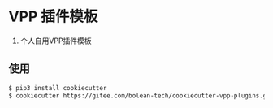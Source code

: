 # VPP 插件模板

1. 个人自用VPP插件模板

## 使用

```bash
$ pip3 install cookiecutter
$ cookiecutter https://gitee.com/bolean-tech/cookiecutter-vpp-plugins.git
```
